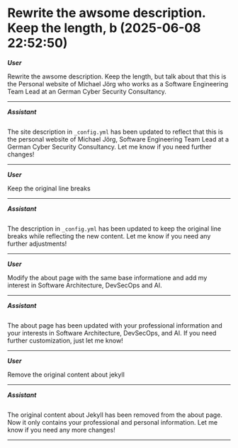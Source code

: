 <!-- Generated by SpecStory -->

# Rewrite the awsome description. Keep the length, b (2025-06-08 22:52:50)

_**User**_

Rewrite the awsome description. Keep the length, but talk about that this is the Personal website of Michael Jörg who works as a Software Engineering Team Lead at an German Cyber Security Consultancy.

---

_**Assistant**_


````

````
The site description in `_config.yml` has been updated to reflect that this is the personal website of Michael Jörg, Software Engineering Team Lead at a German Cyber Security Consultancy. Let me know if you need further changes!

---

_**User**_

Keep the original line breaks

---

_**Assistant**_


````

````
The description in `_config.yml` has been updated to keep the original line breaks while reflecting the new content. Let me know if you need any further adjustments!

---

_**User**_

Modify the about page with the same base informatione and add my interest in Software Architecture, DevSecOps and AI.

---

_**Assistant**_


````

````
The about page has been updated with your professional information and your interests in Software Architecture, DevSecOps, and AI. If you need further customization, just let me know!

---

_**User**_

Remove the original content about jekyll

---

_**Assistant**_


````

````
The original content about Jekyll has been removed from the about page. Now it only contains your professional and personal information. Let me know if you need any more changes!

---

